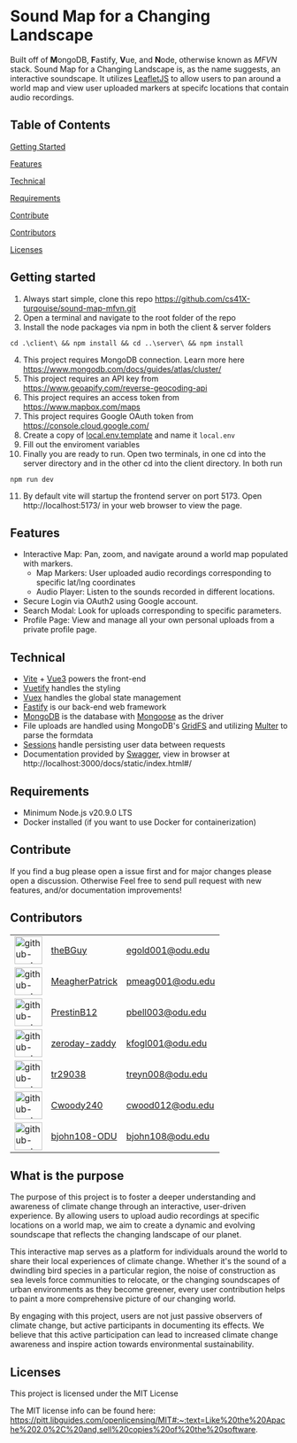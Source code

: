 # Sound Map for a Changing Landscape
Built off of **M**ongoDB, **F**astify, **V**ue, and **N**ode, otherwise known as *MFVN* stack. Sound Map for a Changing Landscape is, as the name suggests, an interactive soundscape. It utilizes [LeafletJS](https://leafletjs.com/) to allow users to pan around a world map and view user uploaded markers at specifc locations that contain audio recordings.

## Table of Contents

[Getting Started](#getting-started)

[Features](#features)

[Technical](#technical)

[Requirements](#requirements)

[Contribute](#contribute)

[Contributors](#contributors)

[Licenses](#licenses)

## Getting started 

1) Always start simple, clone this repo https://github.com/cs41X-turqouise/sound-map-mfvn.git
2) Open a terminal and navigate to the root folder of the repo
3) Install the node packages via npm in both the client & server folders
```
cd .\client\ && npm install && cd ..\server\ && npm install
```
4) This project requires MongoDB connection. Learn more here https://www.mongodb.com/docs/guides/atlas/cluster/
5) This project requires an API key from https://www.geoapify.com/reverse-geocoding-api
6) This project requires an access token from https://www.mapbox.com/maps
7) This project requires Google OAuth token from https://console.cloud.google.com/
8) Create a copy of [local.env.template](./server/local.env.template) and name it `local.env`
9) Fill out the enviroment variables
10) Finally you are ready to run. Open two terminals, in one cd into the server directory and in the other cd into the client directory.
In both run
```
npm run dev
```
11) By default vite will startup the frontend server on port 5173. Open http://localhost:5173/ in your web browser to view the page.

## Features
- Interactive Map: Pan, zoom, and navigate around a world map populated with markers.
  - Map Markers: User uploaded audio recordings corresponding to specific lat/lng coordinates
  - Audio Player: Listen to the sounds recorded in different locations.
- Secure Login via OAuth2 using Google account.
- Search Modal: Look for uploads corresponding to specific parameters.
- Profile Page: View and manage all your own personal uploads from a private profile page.

## Technical
- [Vite](https://vitejs.dev/) + [Vue3](https://vuejs.org/) powers the front-end
- [Vuetify](https://vuetifyjs.com/en/#sass-card-title-flex) handles the styling
- [Vuex](https://vuex.vuejs.org/) handles the global state management
- [Fastify](https://fastify.dev/) is our back-end web framework
- [MongoDB](https://www.mongodb.com/) is the database with [Mongoose](https://mongoosejs.com/) as the driver
- File uploads are handled using MongoDB's [GridFS](https://www.mongodb.com/docs/manual/core/gridfs/) and utilizing [Multer](https://github.com/fox1t/fastify-multer) to parse the formdata
- [Sessions](https://github.com/fastify/session) handle persisting user data between requests
- Documentation provided by [Swagger](https://github.com/fastify/fastify-swagger), view in browser at http://localhost:3000/docs/static/index.html#/

## Requirements
- Minimum Node.js v20.9.0 LTS
- Docker installed (if you want to use Docker for containerization)

## Contribute
If you find a bug please open a issue first and for major changes please open a discussion. Otherwise Feel free to send pull request with new features, and/or documentation improvements!

## Contributors
| | | |
| --- | --- | --- |
| <img src="https://avatars.githubusercontent.com/u/60308670?s=64&v=4" alt="github-avatar" width="50" height="50" /> | [theBGuy](https://github.com/theBGuy) | egold001@odu.edu
| <img src="https://avatars.githubusercontent.com/u/87440608?s=64&v=4" alt="github-avatar" width="50" height="50" /> | [MeagherPatrick](https://github.com/MeagherPatrick) | pmeag001@odu.edu
| <img src="https://avatars.githubusercontent.com/u/104028649?s=64&v=4" alt="github-avatar" width="50" height="50" /> | [PrestinB12](https://github.com/PrestinB12) | pbell003@odu.edu
| <img src="https://avatars.githubusercontent.com/u/109049594?s=64&v=4" alt="github-avatar" width="50" height="50" /> | [zeroday-zaddy](https://github.com/zeroday-zaddy) | kfogl001@odu.edu
| <img src="https://avatars.githubusercontent.com/u/84207119?s=64&v=4" alt="github-avatar" width="50" height="50" /> | [tr29038](https://github.com/tr29038) | treyn008@odu.edu
| <img src="https://avatars.githubusercontent.com/u/98424636?s=64&v=4" alt="github-avatar" width="50" height="50" /> | [Cwoody240](https://github.com/Cwoody240) | cwood012@odu.edu
| <img src="https://avatars.githubusercontent.com/u/123480563?s=64&v=4" alt="github-avatar" width="50" height="50" /> | [bjohn108-ODU](https://github.com/bjohn108-ODU) | bjohn108@odu.edu

## What is the purpose  

The purpose of this project is to foster a deeper understanding and awareness of climate change through an interactive, user-driven experience. By allowing users to upload audio recordings at specific locations on a world map, we aim to create a dynamic and evolving soundscape that reflects the changing landscape of our planet.

This interactive map serves as a platform for individuals around the world to share their local experiences of climate change. Whether it's the sound of a dwindling bird species in a particular region, the noise of construction as sea levels force communities to relocate, or the changing soundscapes of urban environments as they become greener, every user contribution helps to paint a more comprehensive picture of our changing world.

By engaging with this project, users are not just passive observers of climate change, but active participants in documenting its effects. We believe that this active participation can lead to increased climate change awareness and inspire action towards environmental sustainability.

## Licenses

This project is licensed under the MIT License

The MIT license info can be found here: https://pitt.libguides.com/openlicensing/MIT#:~:text=Like%20the%20Apache%202.0%2C%20and,sell%20copies%20of%20the%20software.
